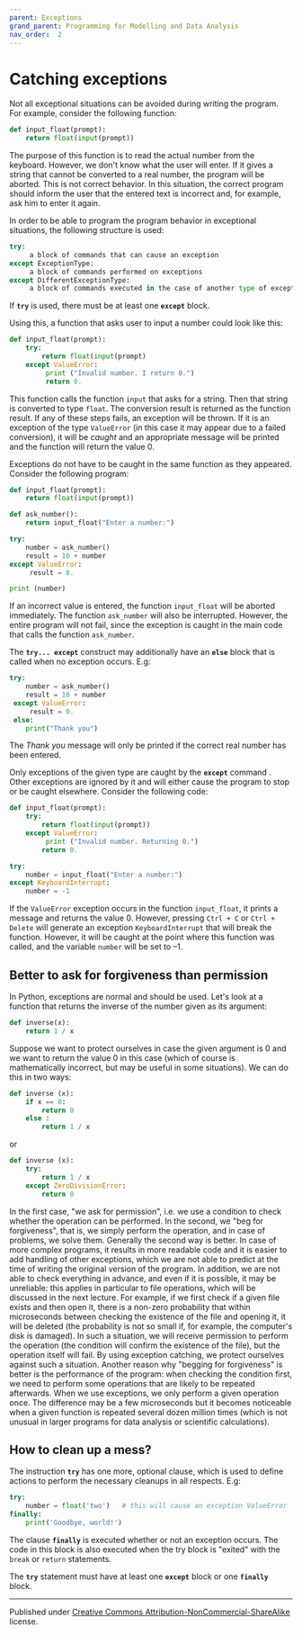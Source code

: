 ```yaml
---
parent: Exceptions
grand_parent: Programming for Modelling and Data Analysis
nav_order:  2
---
```


# Catching exceptions

Not all exceptional situations can be avoided during writing the program. For example, consider the following function:

```python
def input_float(prompt):
    return float(input(prompt))
```
The purpose of this function is to read the actual number from the keyboard. However, we don't know what the user will enter. If it gives a string that cannot be converted to a real number, the program will be aborted. This is not correct behavior. In this situation, the correct program should inform the user that the entered text is incorrect and, for example, ask him to enter it again.

In order to be able to program the program behavior in exceptional situations, the following structure is used:

```python
try:
     a block of commands that can cause an exception
except ExceptionType:
     a block of commands performed on exceptions
except DifferentExceptionType:
     a block of commands executed in the case of another type of exception
```
If **`try`** is used, there must be at least one **`except`** block.

Using this, a function that asks user to input a number could look like this:

```python
def input_float(prompt):
    try:
        return float(input(prompt)
    except ValueError:
         print ("Invalid number. I return 0.")
         return 0.
```
This function calls the function `input` that asks for a string. Then that string is converted to type `float`. The conversion result is returned as the function result. If any of these steps fails, an exception will be thrown. If it is an exception of the type `ValueError` (in this case it may appear due to a failed conversion), it will be *caught* and an appropriate message will be printed and the function will return the value 0.

Exceptions do not have to be caught in the same function as they appeared. Consider the following program:

```python
def input_float(prompt):
    return float(input(prompt))

def ask_number():
    return input_float("Enter a number:")

try:
    number = ask_number()
    result = 10 + number
except ValueError:
     result = 0.

print (number)
```
If an incorrect value is entered, the function `input_float` will be aborted immediately. The function `ask_number` will also be interrupted. However, the entire program will not fail, since the exception is caught in the main code that calls the function `ask_number`.

The  **`try... except`** construct may additionally have an **`else`** block  that is called when no exception occurs. E.g:

```python
try:
    number = ask_number()
    result = 10 + number
 except ValueError:
     result = 0.
 else:
    print("Thank you")
```
The *Thank you* message  will only be printed if the correct real number has been entered.

Only exceptions of the given type are caught by the **`except`** command . Other exceptions are ignored by it and will either cause the program to stop or be caught elsewhere. Consider the following code:

```python
def input_float(prompt):
    try:
        return float(input(prompt))
    except ValueError:
         print ("Invalid number. Returning 0.")
        return 0.

try:
    number = input_float("Enter a number:")
except KeyboardInterrupt:
    number = -1
```
If the `ValueError` exception occurs  in the function `input_float`, it prints a message and returns the value 0. However, pressing `Ctrl + C` or `Ctrl + Delete` will generate an exception `KeyboardInterrupt` that will break the function. However, it will be caught at the point where this function was called, and the variable `number` will be set to –1.

## Better to ask for forgiveness than permission

In Python, exceptions are normal and should be used. Let's look at a function that returns the inverse of the number given as its argument:

```python
def inverse(x):
    return 1 / x
```

Suppose we want to protect ourselves in case the given argument is 0 and we want to return the value 0 in this case (which of course is mathematically incorrect, but may be useful in some situations). We can do this in two ways:

```python
def inverse (x):
    if x == 0:
        return 0
    else :
        return 1 / x
```
or

```python
def inverse (x):
    try:
        return 1 / x
    except ZeroDivisionError:
        return 0
```

In the first case, "we ask for permission", i.e. we use a condition to check whether the operation can be performed. In the second, we "beg for forgiveness", that is, we simply perform the operation, and in case of problems, we solve them. Generally the second way is better. In case of more complex programs, it results in more readable code and it is easier to add handling of other exceptions, which we are not able to predict at the time of writing the original version of the program. In addition, we are not able to check everything in advance, and even if it is possible, it may be unreliable: this applies in particular to file operations, which will be discussed in the next lecture. For example, if we first check if a given file exists and then open it, there is a non-zero probability that within microseconds between checking the existence of the file and opening it, it will be deleted (the probability is not so small if, for example, the computer's disk is damaged). In such a situation, we will receive permission to perform the operation (the condition will confirm the existence of the file), but the operation itself will fail. By using exception catching, we protect ourselves against such a situation. Another reason why "begging for forgiveness" is better is the performance of the program: when checking the condition first, we need to perform some operations that are likely to be repeated afterwards. When we use exceptions, we only perform a given operation once. The difference may be a few microseconds but it becomes noticeable when a given function is repeated several dozen million times (which is not unusual in larger programs for data analysis or scientific calculations).

## How to clean up a mess?

The instruction **`try`** has one more, optional clause, which is used to define actions to perform the necessary cleanups in all respects. E.g:

```python
try:
    number = float('two')   # this will cause an exception ValueError
finally:
    print('Goodbye, world!')
```
The clause **`finally`** is executed whether or not an exception occurs. The code in this block is also executed when the try block is "exited" with the `break` or `return` statements.

The **`try`** statement must have at least one **`except`**  block or one **`finally`** block.


<hr/>

Published under [Creative Commons Attribution-NonCommercial-ShareAlike](https://creativecommons.org/licenses/by-nc-sa/4.0/) license.
